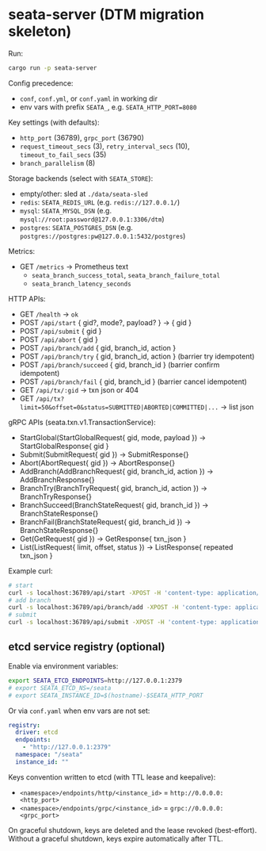 # seata-server (DTM migration skeleton)

Run:

```bash
cargo run -p seata-server
```

Config precedence:
- `conf`, `conf.yml`, or `conf.yaml` in working dir
- env vars with prefix `SEATA_`, e.g. `SEATA_HTTP_PORT=8080`

Key settings (with defaults):
- `http_port` (36789), `grpc_port` (36790)
- `request_timeout_secs` (3), `retry_interval_secs` (10), `timeout_to_fail_secs` (35)
- `branch_parallelism` (8)

Storage backends (select with `SEATA_STORE`):
- empty/other: sled at `./data/seata-sled`
- `redis`: `SEATA_REDIS_URL` (e.g. `redis://127.0.0.1/`)
- `mysql`: `SEATA_MYSQL_DSN` (e.g. `mysql://root:password@127.0.0.1:3306/dtm`)
- `postgres`: `SEATA_POSTGRES_DSN` (e.g. `postgres://postgres:pw@127.0.0.1:5432/postgres`)

Metrics:
- GET `/metrics` -> Prometheus text
  - `seata_branch_success_total`, `seata_branch_failure_total`
  - `seata_branch_latency_seconds`

HTTP APIs:
- GET `/health` -> `ok`
- POST `/api/start` { gid?, mode?, payload? } -> { gid }
- POST `/api/submit` { gid }
- POST `/api/abort` { gid }
- POST `/api/branch/add` { gid, branch_id, action }
- POST `/api/branch/try` { gid, branch_id, action } (barrier try idempotent)
- POST `/api/branch/succeed` { gid, branch_id } (barrier confirm idempotent)
- POST `/api/branch/fail` { gid, branch_id } (barrier cancel idempotent)
- GET `/api/tx/:gid` -> txn json or 404
- GET `/api/tx?limit=50&offset=0&status=SUBMITTED|ABORTED|COMMITTED|...` -> list json

gRPC APIs (seata.txn.v1.TransactionService):
- StartGlobal(StartGlobalRequest{ gid, mode, payload }) -> StartGlobalResponse{ gid }
- Submit(SubmitRequest{ gid }) -> SubmitResponse{}
- Abort(AbortRequest{ gid }) -> AbortResponse{}
- AddBranch(AddBranchRequest{ gid, branch_id, action }) -> AddBranchResponse{}
- BranchTry(BranchTryRequest{ gid, branch_id, action }) -> BranchTryResponse{}
- BranchSucceed(BranchStateRequest{ gid, branch_id }) -> BranchStateResponse{}
- BranchFail(BranchStateRequest{ gid, branch_id }) -> BranchStateResponse{}
- Get(GetRequest{ gid }) -> GetResponse{ txn_json }
- List(ListRequest{ limit, offset, status }) -> ListResponse{ repeated txn_json }

Example curl:
```bash
# start
curl -s localhost:36789/api/start -XPOST -H 'content-type: application/json' -d '{"payload":"AQID"}'
# add branch
curl -s localhost:36789/api/branch/add -XPOST -H 'content-type: application/json' -d '{"gid":"<gid>","branch_id":"b1","action":"http://127.0.0.1:18080/ok"}'
# submit
curl -s localhost:36789/api/submit -XPOST -H 'content-type: application/json' -d '{"gid":"<gid>"}'
```

## etcd service registry (optional)

Enable via environment variables:

```bash
export SEATA_ETCD_ENDPOINTS=http://127.0.0.1:2379
# export SEATA_ETCD_NS=/seata
# export SEATA_INSTANCE_ID=$(hostname)-$SEATA_HTTP_PORT
```

Or via `conf.yaml` when env vars are not set:

```yaml
registry:
  driver: etcd
  endpoints:
    - "http://127.0.0.1:2379"
  namespace: "/seata"
  instance_id: ""
```

Keys convention written to etcd (with TTL lease and keepalive):
- `<namespace>/endpoints/http/<instance_id>` = `http://0.0.0.0:<http_port>`
- `<namespace>/endpoints/grpc/<instance_id>` = `grpc://0.0.0.0:<grpc_port>`

On graceful shutdown, keys are deleted and the lease revoked (best-effort). Without a graceful shutdown, keys expire automatically after TTL.

